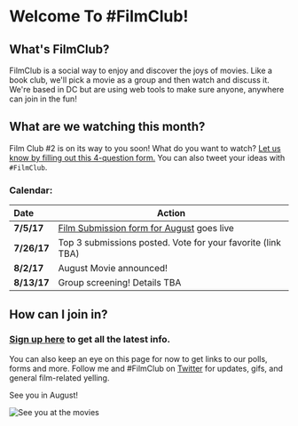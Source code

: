 # Welcome To \#FilmClub!

## What's FilmClub? 

FilmClub is a social way to enjoy and discover the joys of movies. Like a book club, we'll pick a movie as a group and then watch and discuss it. We're based in DC but are using web tools to make sure anyone, anywhere can join in the fun! 



## What are we watching this month?

Film Club \#2 is on its way to you soon! What do you want to watch? [Let us know by filling out this 4-question form.](https://lizzie76.typeform.com/to/DusNMF) You can also tweet your ideas with `#FilmClub`. 


### Calendar:

| Date       | Action |
|:-----------|--------|
|**7/5/17** | [Film Submission form for August](https://lizzie76.typeform.com/to/DusNMF) goes live |
|**7/26/17** | Top 3 submissions posted. Vote for your favorite (link TBA) |
|**8/2/17** | August Movie announced! |
|**8/13/17** | Group screening! Details TBA |



## How can I join in?

### **[Sign up here](http://tinyletter.com/lizzie_ellis) to get all the latest info.** 

You can also keep an eye on this page for now to get links to our polls, forms and more. Follow me and #FilmClub on [Twitter](https://twitter.com/lizmeister321/) for updates, gifs, and general film-related yelling.


See you in August!


![See you at the movies](https://marxwellhousecoffee.files.wordpress.com/2014/09/theater.gif)



